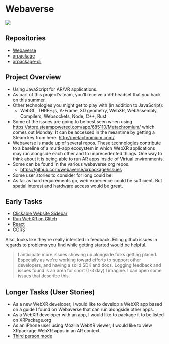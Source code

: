 # Webaverse

![](https://i.imgur.com/NzwKuep.png)

## Repositories

- [Webaverse](https://github.com/MLH-Fellowship/webaverse)
- [xrpackage](https://github.com/MLH-Fellowship/xrpackage)
- [xrpackage-cli](https://github.com/MLH-Fellowship/xrpackage-cli)


## Project Overview

- Using JavaScript for AR/VR applications. 
- As part of this project’s team, you’ll receive a VR headset that you hack on this summer. 
- Other technologies you might get to play with (in addition to JavaScript): 
  - WebGL, THREE.js, A-Frame, 3D geometry, WebXR, WebAssembly, Compilers, Websockets, Node, C++, Rust
- Some of the issues are going to be best seen when using https://store.steampowered.com/app/685110/Metachromium/ which comes out Monday. It can be accessed in the meantime by getting a Steam key from here: http://metachromium.com/
- Webaverse is made up of several repos. These technologies contribute to a baseline of a multi-app ecosystem in which WebXR applications may run alongside each other and to unprecedented things. One way to think about it is being able to run AR apps inside of Virtual environments.
- Some can be found in the various webaverse org repos.
  - https://github.com/webaverse/xrpackage/issues  
- Some user stories to consider for long could be:
- As far as hard requirements go, web experience could be sufficient. But spatial interest and hardware access would be great.

## Early Tasks

- [Clickable Website Sidebar](https://github.com/webaverse/webaverse/issues/2)
- [Run WebXR on Glitch](https://github.com/webaverse/xrpackage/issues/13)
- [React](https://github.com/webaverse/xrpackage/issues/11)
- [CORS](https://github.com/webaverse/xrpackage/issues/21)

Also, looks like they're really intersted in feedback. Filing github issues in regards to problems you find while getting started would be helpful.

> I anticipate more issues showing up alongside folks getting placed. Especially as we're working toward efforts to support other developers, and having a solid SDK and docs. 
> Logging feedback and issues found is an area for short (1-3 day) I imagine. I can open some issues that describe this.

## Longer Tasks (User Stories)

- As a new WebXR developer, I would like to develop a WebXR app based on a guide I found on Webaverse that can run alongside other apps.
- As a WebXR developer with an app, I would like to package it to be listed on XRPackage.org
- As an iPhone user using Mozilla WebXR viewer, I would like to view XRpackage WebXR apps in an AR context.
- [Third person mode](https://github.com/webaverse/xrpackage/issues/25)

